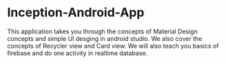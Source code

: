 # Inception-Android-App

This application takes you through the concepts of Material Design concepts and simple UI desging in android studio. We also cover the concepts of Recycler view and Card view. We will also teach you basics of firebase and do one activity in realtime database.
